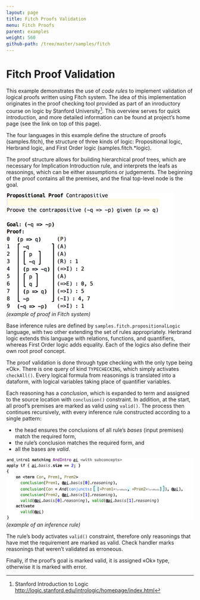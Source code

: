 ```yaml
---
layout: page
title: Fitch Proofs Validation
menu: Fitch Proofs
parent: examples
weight: 560
github-path: /tree/master/samples/fitch
---
```


# Fitch Proof Validation

This example demonstrates the use of *code rules* to implement validation of logical proofs written using Fitch system. The idea of this implementation originates in the proof checking tool provided as part of an inroductory course on logic by Stanford University[^inlog]. This overview serves for quick introduction, and more detailed information can be found at project’s home page (see the link on top of this page).

The four languages in this example define the structure of proofs (samples.fitch), the structure of three kinds of logic: Propositional logic, Herbrand logic, and First Order logic (samples.fitch.*logic).

The proof structure allows for building hierarchical proof trees, which are necessary for Implication Introduction rule, and interprets the leafs as reasonings, which can be either assumptions or judgements. The beginning of the proof contains all the premises, and the final top-level node is the goal.

![](img/ex-logic-contrapositive-450.png)  
_(example of proof in Fitch system)_

Base inference rules are defined by `samples.fitch.propositionalLogic` language, with two other extending the set of rules appropriately. Herbrand logic extends this language with relations, functions, and quantifiers, whereas First Order logic adds equality. Each of the logics also define their own root proof concept.

The proof validation is done through type checking with the only type being «Ok». There is one query of kind `TYPECHECKING`, which simply activates `checkAll()`. Every logical formula from reasonings is translated into a dataform, with logical variables taking place of quantifier variables.

Each reasoning has a *conclusion*, which is expanded to term and assigned to the source location with `conclusion()` constraint. In addition, at the start, all proof’s premises are marked as valid using `valid()`. The process then continues recursively, with every inference rule constructed according to a single pattern:
- the head ensures the conclusions of all rule’s *bases* (input premises) match the required form,
- the rule’s conclusion matches the required form, and
- all the bases are *valid*.

![](img/ex-logic-andintro-650.png)  
_(example of an inference rule)_

The rule’s body activates `valid()` constraint, therefore only reasonings that have met the requirement are marked as valid. Check handler marks reasonings that weren’t validated as erroneous.

Finally, if the proof’s goal is marked valid, it is assigned «Ok» type, otherwise it is marked with error.


[^inlog]: Stanford Introduction to Logic http://logic.stanford.edu/intrologic/homepage/index.html
